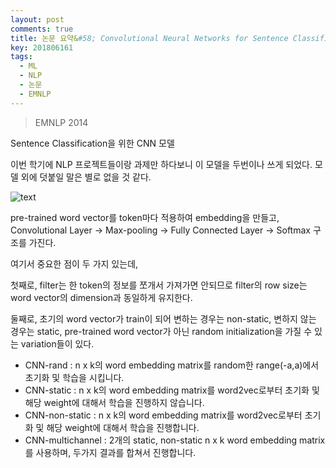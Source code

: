 ```yaml
---
layout: post
comments: true
title: 논문 요약&#58; Convolutional Neural Networks for Sentence Classification
key: 201806161
tags:
  - ML
  - NLP
  - 논문
  - EMNLP
---
```


> EMNLP 2014

Sentence Classification을 위한 CNN 모델

<!--more-->

이번 학기에 NLP 프로젝트들이랑 과제만 하다보니 이 모델을 두번이나 쓰게 되었다.
모델 외에 덧붙일 말은 별로 없을 것 같다.

![text](https://raw.githubusercontent.com/q0115643/my_blog/master/assets/images/paper-summary/YKim-EMNLP2014/model.png)

pre-trained word vector를 token마다 적용하여 embedding을 만들고, Convolutional Layer -> Max-pooling -> Fully Connected Layer -> Softmax 구조를 가진다.

여기서 중요한 점이 두 가지 있는데,

첫째로, filter는 한 token의 정보를 쪼개서 가져가면 안되므로 filter의 row size는 word vector의 dimension과 동일하게 유지한다.

둘째로, 초기의 word vector가 train이 되어 변하는 경우는 non-static, 변하지 않는 경우는 static, pre-trained word vector가 아닌 random initialization을 가질 수 있는 variation들이 있다.

- CNN-rand : n x k의 word embedding matrix를 random한 range(-a,a)에서 초기화 및 학습을 시킵니다. 
- CNN-static : n x k의 word embedding matrix를 word2vec로부터 초기화 및 해당 weight에 대해서 학습을 진행하지 않습니다.
- CNN-non-static : n x k의 word embedding matrix를 word2vec로부터 초기화 및 해당 weight에 대해서 학습을 진행합니다.
- CNN-multichannel : 2개의 static, non-static n x k word embedding matrix를 사용하며, 두가지 결과를 합쳐서 진행합니다. 
















